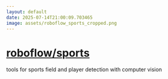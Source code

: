 ```yaml
---
layout: default
date: 2025-07-14T21:00:09.703465
image: assets/roboflow_sports_cropped.png
---
```


# [roboflow/sports](https://github.com/roboflow/sports)

tools for sports field and player detection with computer vision
